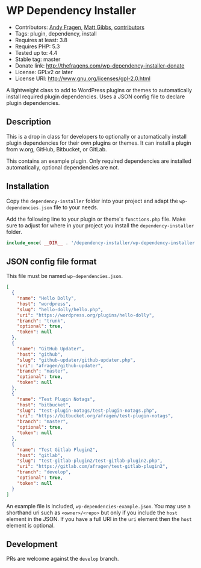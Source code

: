 # WP Dependency Installer
* Contributors: [Andy Fragen](https://github.com/afragen), [Matt Gibbs](https://github.com/mgibbs189), [contributors](https://github.com/afragen/wp-dependency-installer/graphs/contributors)
* Tags: plugin, dependency, install
* Requires at least: 3.8
* Requires PHP: 5.3
* Tested up to: 4.4
* Stable tag: master
* Donate link: http://thefragens.com/wp-dependency-installer-donate
* License: GPLv2 or later
* License URI: http://www.gnu.org/licenses/gpl-2.0.html

A lightweight class to add to WordPress plugins or themes to automatically install required plugin dependencies. Uses a JSON config file to declare plugin dependencies.

## Description

This is a drop in class for developers to optionally or automatically install plugin dependencies for their own plugins or themes. It can install a plugin from w.org, GitHub, Bitbucket, or GitLab.

This contains an example plugin. Only required dependencies are installed automatically, optional dependencies are not.

## Installation

Copy the `dependency-installer` folder into your project and adapt the `wp-dependencies.json` file to your needs.

Add the following line to your plugin or theme's `functions.php` file. Make sure to adjust for where in your project you install the `dependency-installer` folder.

```php
include_once( __DIR__ . '/dependency-installer/wp-dependency-installer.php' );
```

## JSON config file format

This file must be named `wp-dependencies.json`.

```json
[
  {
    "name": "Hello Dolly",
    "host": "wordpress",
    "slug": "hello-dolly/hello.php",
    "uri": "https://wordpress.org/plugins/hello-dolly",
    "branch": "trunk",
    "optional": true,
    "token": null
  },
  {
    "name": "GitHub Updater",
	"host": "github",
	"slug": "github-updater/github-updater.php",
    "uri": "afragen/github-updater",
    "branch": "master",
    "optional": true,
    "token": null
  },
  {
    "name": "Test Plugin Notags",
    "host": "bitbucket",
    "slug": "test-plugin-notags/test-plugin-notags.php",
    "uri": "https://bitbucket.org/afragen/test-plugin-notags",
    "branch": "master",
    "optional": true,
    "token": null
  },
  {
    "name": "Test Gitlab Plugin2",
    "host": "gitlab",
    "slug": "test-gitlab-plugin2/test-gitlab-plugin2.php",
    "uri": "https://gitlab.com/afragen/test-gitlab-plugin2",
    "branch": "develop",
    "optional": true,
    "token": null
  }
]
```
An example file is included, `wp-dependencies-example.json`. You may use a shorthand uri such as `<owner>/<repo>` but only if you include the `host` element in the JSON. If you have a full URI in the `uri` element then the `host` element is optional.

## Development

PRs are welcome against the `develop` branch.
